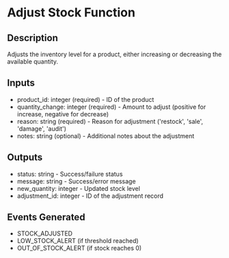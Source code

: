 # Adjust Stock Function

## Description
Adjusts the inventory level for a product, either increasing or decreasing the available quantity.

## Inputs
- product_id: integer (required) - ID of the product
- quantity_change: integer (required) - Amount to adjust (positive for increase, negative for decrease)
- reason: string (required) - Reason for adjustment ('restock', 'sale', 'damage', 'audit')
- notes: string (optional) - Additional notes about the adjustment

## Outputs
- status: string - Success/failure status
- message: string - Success/error message
- new_quantity: integer - Updated stock level
- adjustment_id: integer - ID of the adjustment record

## Events Generated
- STOCK_ADJUSTED
- LOW_STOCK_ALERT (if threshold reached)
- OUT_OF_STOCK_ALERT (if stock reaches 0)